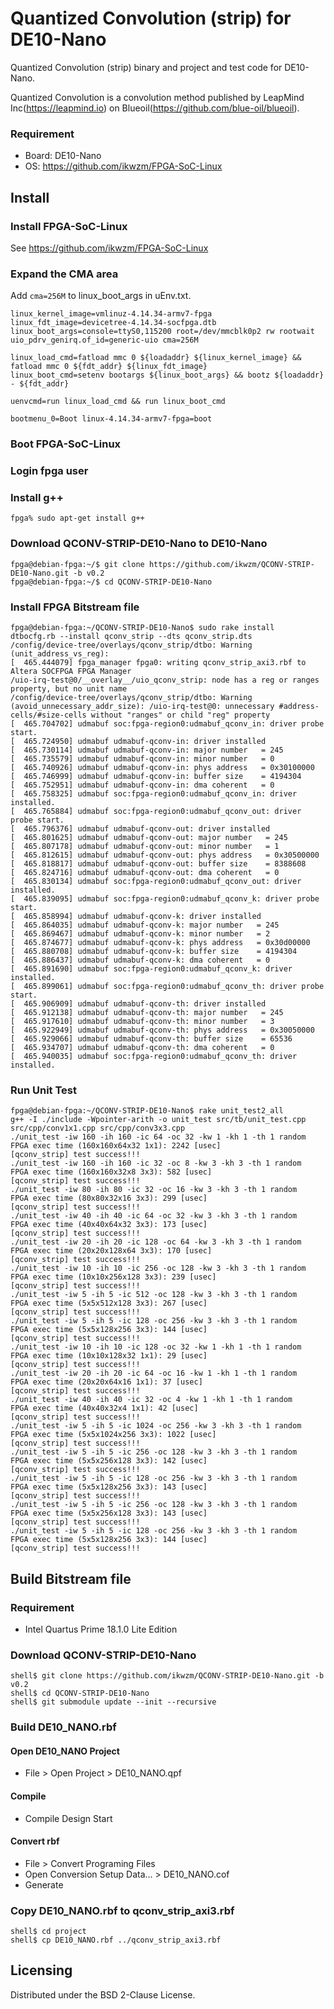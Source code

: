 Quantized Convolution (strip) for DE10-Nano
===========================================

Quantized Convolution (strip) binary and project and test code for DE10-Nano.

Quantized Convolution is a convolution method published by LeapMind Inc(https://leapmind.io) on Blueoil(https://github.com/blue-oil/blueoil).

### Requirement

* Board: DE10-Nano
* OS: https://github.com/ikwzm/FPGA-SoC-Linux

## Install

### Install FPGA-SoC-Linux

See https://github.com/ikwzm/FPGA-SoC-Linux

### Expand the CMA area

Add ```cma=256M``` to linux_boot_args in uEnv.txt.

```
linux_kernel_image=vmlinuz-4.14.34-armv7-fpga
linux_fdt_image=devicetree-4.14.34-socfpga.dtb
linux_boot_args=console=ttyS0,115200 root=/dev/mmcblk0p2 rw rootwait uio_pdrv_genirq.of_id=generic-uio cma=256M

linux_load_cmd=fatload mmc 0 ${loadaddr} ${linux_kernel_image} && fatload mmc 0 ${fdt_addr} ${linux_fdt_image}
linux_boot_cmd=setenv bootargs ${linux_boot_args} && bootz ${loadaddr} - ${fdt_addr}

uenvcmd=run linux_load_cmd && run linux_boot_cmd

bootmenu_0=Boot linux-4.14.34-armv7-fpga=boot
```

### Boot FPGA-SoC-Linux

### Login fpga user

### Install g++

```console
fpga% sudo apt-get install g++
```

### Download QCONV-STRIP-DE10-Nano to DE10-Nano

```console
fpga@debian-fpga:~/$ git clone https://github.com/ikwzm/QCONV-STRIP-DE10-Nano.git -b v0.2
fpga@debian-fpga:~/$ cd QCONV-STRIP-DE10-Nano
```

### Install FPGA Bitstream file

```console
fpga@debian-fpga:~/QCONV-STRIP-DE10-Nano$ sudo rake install
dtbocfg.rb --install qconv_strip --dts qconv_strip.dts
/config/device-tree/overlays/qconv_strip/dtbo: Warning (unit_address_vs_reg): 
[  465.444079] fpga_manager fpga0: writing qconv_strip_axi3.rbf to Altera SOCFPGA FPGA Manager
/uio-irq-test@0/__overlay__/uio_qconv_strip: node has a reg or ranges property, but no unit name
/config/device-tree/overlays/qconv_strip/dtbo: Warning (avoid_unnecessary_addr_size): /uio-irq-test@0: unnecessary #address-cells/#size-cells without "ranges" or child "reg" property
[  465.704702] udmabuf soc:fpga-region0:udmabuf_qconv_in: driver probe start.
[  465.724950] udmabuf udmabuf-qconv-in: driver installed
[  465.730114] udmabuf udmabuf-qconv-in: major number   = 245
[  465.735579] udmabuf udmabuf-qconv-in: minor number   = 0
[  465.740926] udmabuf udmabuf-qconv-in: phys address   = 0x30100000
[  465.746999] udmabuf udmabuf-qconv-in: buffer size    = 4194304
[  465.752951] udmabuf udmabuf-qconv-in: dma coherent   = 0
[  465.758325] udmabuf soc:fpga-region0:udmabuf_qconv_in: driver installed.
[  465.765884] udmabuf soc:fpga-region0:udmabuf_qconv_out: driver probe start.
[  465.796376] udmabuf udmabuf-qconv-out: driver installed
[  465.801625] udmabuf udmabuf-qconv-out: major number   = 245
[  465.807178] udmabuf udmabuf-qconv-out: minor number   = 1
[  465.812615] udmabuf udmabuf-qconv-out: phys address   = 0x30500000
[  465.818817] udmabuf udmabuf-qconv-out: buffer size    = 8388608
[  465.824716] udmabuf udmabuf-qconv-out: dma coherent   = 0
[  465.830134] udmabuf soc:fpga-region0:udmabuf_qconv_out: driver installed.
[  465.839095] udmabuf soc:fpga-region0:udmabuf_qconv_k: driver probe start.
[  465.858994] udmabuf udmabuf-qconv-k: driver installed
[  465.864035] udmabuf udmabuf-qconv-k: major number   = 245
[  465.869467] udmabuf udmabuf-qconv-k: minor number   = 2
[  465.874677] udmabuf udmabuf-qconv-k: phys address   = 0x30d00000
[  465.880708] udmabuf udmabuf-qconv-k: buffer size    = 4194304
[  465.886437] udmabuf udmabuf-qconv-k: dma coherent   = 0
[  465.891690] udmabuf soc:fpga-region0:udmabuf_qconv_k: driver installed.
[  465.899061] udmabuf soc:fpga-region0:udmabuf_qconv_th: driver probe start.
[  465.906909] udmabuf udmabuf-qconv-th: driver installed
[  465.912138] udmabuf udmabuf-qconv-th: major number   = 245
[  465.917610] udmabuf udmabuf-qconv-th: minor number   = 3
[  465.922949] udmabuf udmabuf-qconv-th: phys address   = 0x30050000
[  465.929066] udmabuf udmabuf-qconv-th: buffer size    = 65536
[  465.934707] udmabuf udmabuf-qconv-th: dma coherent   = 0
[  465.940035] udmabuf soc:fpga-region0:udmabuf_qconv_th: driver installed.
```

### Run Unit Test

```console
fpga@debian-fpga:~/QCONV-STRIP-DE10-Nano$ rake unit_test2_all
g++ -I ./include -Wpointer-arith -o unit_test src/tb/unit_test.cpp src/cpp/conv1x1.cpp src/cpp/conv3x3.cpp
./unit_test -iw 160 -ih 160 -ic 64 -oc 32 -kw 1 -kh 1 -th 1 random
FPGA exec time (160x160x64x32 1x1): 2242 [usec]
[qconv_strip] test success!!!
./unit_test -iw 160 -ih 160 -ic 32 -oc 8 -kw 3 -kh 3 -th 1 random
FPGA exec time (160x160x32x8 3x3): 582 [usec]
[qconv_strip] test success!!!
./unit_test -iw 80 -ih 80 -ic 32 -oc 16 -kw 3 -kh 3 -th 1 random
FPGA exec time (80x80x32x16 3x3): 299 [usec]
[qconv_strip] test success!!!
./unit_test -iw 40 -ih 40 -ic 64 -oc 32 -kw 3 -kh 3 -th 1 random
FPGA exec time (40x40x64x32 3x3): 173 [usec]
[qconv_strip] test success!!!
./unit_test -iw 20 -ih 20 -ic 128 -oc 64 -kw 3 -kh 3 -th 1 random
FPGA exec time (20x20x128x64 3x3): 170 [usec]
[qconv_strip] test success!!!
./unit_test -iw 10 -ih 10 -ic 256 -oc 128 -kw 3 -kh 3 -th 1 random
FPGA exec time (10x10x256x128 3x3): 239 [usec]
[qconv_strip] test success!!!
./unit_test -iw 5 -ih 5 -ic 512 -oc 128 -kw 3 -kh 3 -th 1 random
FPGA exec time (5x5x512x128 3x3): 267 [usec]
[qconv_strip] test success!!!
./unit_test -iw 5 -ih 5 -ic 128 -oc 256 -kw 3 -kh 3 -th 1 random
FPGA exec time (5x5x128x256 3x3): 144 [usec]
[qconv_strip] test success!!!
./unit_test -iw 10 -ih 10 -ic 128 -oc 32 -kw 1 -kh 1 -th 1 random
FPGA exec time (10x10x128x32 1x1): 29 [usec]
[qconv_strip] test success!!!
./unit_test -iw 20 -ih 20 -ic 64 -oc 16 -kw 1 -kh 1 -th 1 random
FPGA exec time (20x20x64x16 1x1): 37 [usec]
[qconv_strip] test success!!!
./unit_test -iw 40 -ih 40 -ic 32 -oc 4 -kw 1 -kh 1 -th 1 random
FPGA exec time (40x40x32x4 1x1): 42 [usec]
[qconv_strip] test success!!!
./unit_test -iw 5 -ih 5 -ic 1024 -oc 256 -kw 3 -kh 3 -th 1 random
FPGA exec time (5x5x1024x256 3x3): 1022 [usec]
[qconv_strip] test success!!!
./unit_test -iw 5 -ih 5 -ic 256 -oc 128 -kw 3 -kh 3 -th 1 random
FPGA exec time (5x5x256x128 3x3): 142 [usec]
[qconv_strip] test success!!!
./unit_test -iw 5 -ih 5 -ic 128 -oc 256 -kw 3 -kh 3 -th 1 random
FPGA exec time (5x5x128x256 3x3): 143 [usec]
[qconv_strip] test success!!!
./unit_test -iw 5 -ih 5 -ic 256 -oc 128 -kw 3 -kh 3 -th 1 random
FPGA exec time (5x5x256x128 3x3): 143 [usec]
[qconv_strip] test success!!!
./unit_test -iw 5 -ih 5 -ic 128 -oc 256 -kw 3 -kh 3 -th 1 random
FPGA exec time (5x5x128x256 3x3): 144 [usec]
[qconv_strip] test success!!!
```


## Build Bitstream file

### Requirement

* Intel Quartus Prime 18.1.0 Lite Edition 

### Download QCONV-STRIP-DE10-Nano

```console
shell$ git clone https://github.com/ikwzm/QCONV-STRIP-DE10-Nano.git -b v0.2
shell$ cd QCONV-STRIP-DE10-Nano
shell$ git submodule update --init --recursive
```

### Build DE10_NANO.rbf 

#### Open DE10_NANO Project

* File > Open Project > DE10_NANO.qpf

#### Compile

* Compile Design Start

#### Convert rbf

* File > Convert Programing Files
* Open Conversion Setup Data... > DE10_NANO.cof
* Generate

### Copy DE10_NANO.rbf to qconv_strip_axi3.rbf

```console
shell$ cd project
shell$ cp DE10_NANO.rbf ../qconv_strip_axi3.rbf
```

## Licensing

Distributed under the BSD 2-Clause License.

